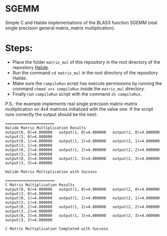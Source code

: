 # SGEMM
Simple C and Halide implementations of the BLAS3 function SGEMM (real single precision general matrix_matrix multiplication).

# Steps:
- Place the folder `matrix_mul` of this repository in the root directory of the repository [Halide](https://github.com/halide/Halide/tree/master).
- Run the command `cd matrix_mul` in the root directory of the repository Halide.
- Make sure the `compileRun` script has execute permissions by running the command `chmod u+x compileRun` inside the `matrix_mul` directory.
- Finally run `compileRun` script with the command `sh compileRun`.

P.S.: the example implements real single precision matrix-matrix multiplication on 4x4 matrices initialized with the value one. If the script runs correctly the output should be the next:
```
======================
Halide Matrix Multiplication Results
output(0, 0)=4.000000	output(1, 0)=4.000000	output(2, 0)=4.000000	output(3, 0)=4.000000	
output(0, 1)=4.000000	output(1, 1)=4.000000	output(2, 1)=4.000000	output(3, 1)=4.000000	
output(0, 2)=4.000000	output(1, 2)=4.000000	output(2, 2)=4.000000	output(3, 2)=4.000000	
output(0, 3)=4.000000	output(1, 3)=4.000000	output(2, 3)=4.000000	output(3, 3)=4.000000	

Halide Matrix Multiplication with Success

======================
C Matrix Multiplication Results
output(0, 0)=4.000000	output(1, 0)=4.000000	output(2, 0)=4.000000	output(3, 0)=4.000000	
output(0, 1)=4.000000	output(1, 1)=4.000000	output(2, 1)=4.000000	output(3, 1)=4.000000	
output(0, 2)=4.000000	output(1, 2)=4.000000	output(2, 2)=4.000000	output(3, 2)=4.000000	
output(0, 3)=4.000000	output(1, 3)=4.000000	output(2, 3)=4.000000	output(3, 3)=4.000000	

C Matrix Multiplication Completed with Success
```
